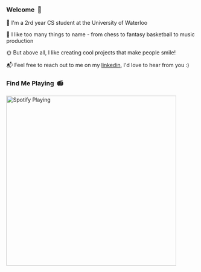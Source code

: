### Welcome &nbsp;👋

🌊 I'm a 2rd year CS student at the University of Waterloo

🎸 I like too many things to name - from chess to fantasy basketball to music production

🌞 But above all, I like creating cool projects that make people smile!

📬 Feel free to reach out to me on my [linkedin](https://www.linkedin.com/in/lambert-liu/), I'd love to hear from you :)


### Find Me Playing &nbsp;📻

[<img src="https://lambert-novatorem.vercel.app/api/spotify" alt="Spotify Playing" width="450" />](https://open.spotify.com/user/tripledarts)
